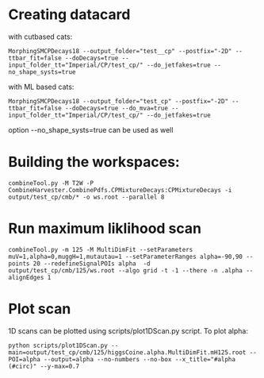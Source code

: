 # Creating datacard

with cutbased cats:

    MorphingSMCPDecays18 --output_folder="test__cp" --postfix="-2D" --ttbar_fit=false --doDecays=true --input_folder_tt="Imperial/CP/test_cp/" --do_jetfakes=true --no_shape_systs=true

with ML based cats:

    MorphingSMCPDecays18 --output_folder="test_cp" --postfix="-2D" --ttbar_fit=false --doDecays=true --do_mva=true --input_folder_tt="Imperial/CP/test_cp/" --do_jetfakes=true 

option --no_shape_systs=true can be used as well

# Building the workspaces:

    combineTool.py -M T2W -P CombineHarvester.CombinePdfs.CPMixtureDecays:CPMixtureDecays -i output/test_cp/cmb/* -o ws.root --parallel 8

# Run maximum liklihood scan

    combineTool.py -m 125 -M MultiDimFit --setParameters muV=1,alpha=0,muggH=1,mutautau=1 --setParameterRanges alpha=-90,90 --points 20 --redefineSignalPOIs alpha  -d output/test_cp/cmb/125/ws.root --algo grid -t -1 --there -n .alpha --alignEdges 1

# Plot scan

1D scans can be plotted using scripts/plot1DScan.py script.
To plot alpha:

    python scripts/plot1DScan.py --main=output/test_cp/cmb/125/higgsCoine.alpha.MultiDimFit.mH125.root --POI=alpha --output=alpha --no-numbers --no-box --x_title="#alpha (#circ)" --y-max=0.7
